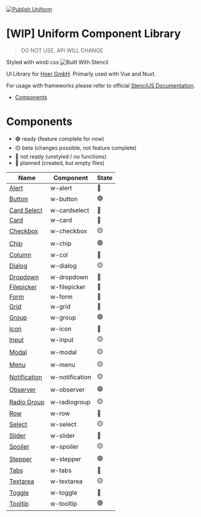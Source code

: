 [![Publish Uniform](https://github.com/dieUrbans/uniform/actions/workflows/npm-publish.yml/badge.svg?branch=master)](https://github.com/dieUrbans/uniform/actions/workflows/npm-publish.yml)

# [WIP] Uniform Component Library

> DO NOT USE, API WILL CHANGE

Styled with windi css
![Built With Stencil](https://img.shields.io/badge/-Built%20With%20Stencil-16161d.svg?logo=data%3Aimage%2Fsvg%2Bxml%3Bbase64%2CPD94bWwgdmVyc2lvbj0iMS4wIiBlbmNvZGluZz0idXRmLTgiPz4KPCEtLSBHZW5lcmF0b3I6IEFkb2JlIElsbHVzdHJhdG9yIDE5LjIuMSwgU1ZHIEV4cG9ydCBQbHVnLUluIC4gU1ZHIFZlcnNpb246IDYuMDAgQnVpbGQgMCkgIC0tPgo8c3ZnIHZlcnNpb249IjEuMSIgaWQ9IkxheWVyXzEiIHhtbG5zPSJodHRwOi8vd3d3LnczLm9yZy8yMDAwL3N2ZyIgeG1sbnM6eGxpbms9Imh0dHA6Ly93d3cudzMub3JnLzE5OTkveGxpbmsiIHg9IjBweCIgeT0iMHB4IgoJIHZpZXdCb3g9IjAgMCA1MTIgNTEyIiBzdHlsZT0iZW5hYmxlLWJhY2tncm91bmQ6bmV3IDAgMCA1MTIgNTEyOyIgeG1sOnNwYWNlPSJwcmVzZXJ2ZSI%2BCjxzdHlsZSB0eXBlPSJ0ZXh0L2NzcyI%2BCgkuc3Qwe2ZpbGw6I0ZGRkZGRjt9Cjwvc3R5bGU%2BCjxwYXRoIGNsYXNzPSJzdDAiIGQ9Ik00MjQuNywzNzMuOWMwLDM3LjYtNTUuMSw2OC42LTkyLjcsNjguNkgxODAuNGMtMzcuOSwwLTkyLjctMzAuNy05Mi43LTY4LjZ2LTMuNmgzMzYuOVYzNzMuOXoiLz4KPHBhdGggY2xhc3M9InN0MCIgZD0iTTQyNC43LDI5Mi4xSDE4MC40Yy0zNy42LDAtOTIuNy0zMS05Mi43LTY4LjZ2LTMuNkgzMzJjMzcuNiwwLDkyLjcsMzEsOTIuNyw2OC42VjI5Mi4xeiIvPgo8cGF0aCBjbGFzcz0ic3QwIiBkPSJNNDI0LjcsMTQxLjdIODcuN3YtMy42YzAtMzcuNiw1NC44LTY4LjYsOTIuNy02OC42SDMzMmMzNy45LDAsOTIuNywzMC43LDkyLjcsNjguNlYxNDEuN3oiLz4KPC9zdmc%2BCg%3D%3D&colorA=16161d&style=flat-square)

UI Library for [Hoer GmbH](https://hoer-electronic.de/en/). Primarly used with Vue and Nuxt.

For usage with frameworks please refer to official [StencilJS Documentation](https://stenciljs.com/docs/overview).

- [Components](#components)

# Components

<a name="components"></a>

- 🟢 ready (feature complete for now)
- 🟡 beta (changes possible, not feature complete)
- 🔴 not ready (unstyled / no functions)
- 🔵 planned (created, but empty files)

| Name                                                                                           | Component      | State |
| ---------------------------------------------------------------------------------------------- | -------------- | ----- |
| [Alert](https://github.com/dieUrbans/uniform/tree/master/src/components/w-alert)               | w-alert        | 🔵    |
| [Button](https://github.com/dieUrbans/uniform/tree/master/src/components/w-button)             | w-button       | 🟢    |
| [Card Select](https://github.com/dieUrbans/uniform/tree/master/src/components/w-cardselect)    | w-cardselect   | 🔵    |
| [Card](https://github.com/dieUrbans/uniform/tree/master/src/components/w-card)                 | w-card         | 🔴    |
| [Checkbox](https://github.com/dieUrbans/uniform/tree/master/src/components/w-checkbox)         | w-checkbox     | 🟡    |
| [Chip](https://github.com/dieUrbans/uniform/tree/master/src/components/w-chip)                 | w-chip         | 🟢    |
| [Column](https://github.com/dieUrbans/uniform/tree/master/src/components/w-col)                | w-col          | 🔴    |
| [Dialog](https://github.com/dieUrbans/uniform/tree/master/src/components/w-dialog)             | w-dialog       | 🟡    |
| [Dropdown](https://github.com/dieUrbans/uniform/tree/master/src/components/w-dropdown)         | w-dropdown     | 🔵    |
| [Filepicker](https://github.com/dieUrbans/uniform/tree/master/src/components/w-filepicker)     | w-filepicker   | 🔴    |
| [Form](https://github.com/dieUrbans/uniform/tree/master/src/components/w-form)                 | w-form         | 🔵    |
| [Grid](https://github.com/dieUrbans/uniform/tree/master/src/components/w-grid)                 | w-grid         | 🔴    |
| [Group](https://github.com/dieUrbans/uniform/tree/master/src/components/w-group)               | w-group        | 🟢    |
| [Icon](https://github.com/dieUrbans/uniform/tree/master/src/components/w-icon)                 | w-icon         | 🔵    |
| [Input](https://github.com/dieUrbans/uniform/tree/master/src/components/w-input)               | w-input        | 🟡    |
| [Modal](https://github.com/dieUrbans/uniform/tree/master/src/components/w-modal)               | w-modal        | 🟡    |
| [Menu](https://github.com/dieUrbans/uniform/tree/master/src/components/w-menu)                 | w-menu         | 🟡    |
| [Notification](https://github.com/dieUrbans/uniform/tree/master/src/components/w-notification) | w-notification | 🟡    |
| [Observer](https://github.com/dieUrbans/uniform/tree/master/src/components/w-observer)         | w-observer     | 🟢    |
| [Radio Group](https://github.com/dieUrbans/uniform/tree/master/src/components/w-radiogroup)    | w-radiogroup   | 🟡    |
| [Row](https://github.com/dieUrbans/uniform/tree/master/src/components/w-row)                   | w-row          | 🔴    |
| [Select](https://github.com/dieUrbans/uniform/tree/master/src/components/w-select)             | w-select       | 🟡    |
| [Slider](https://github.com/dieUrbans/uniform/tree/master/src/components/w-slider)             | w-slider       | 🔵    |
| [Spoiler](https://github.com/dieUrbans/uniform/tree/master/src/components/w-spoiler)           | w-spoiler      | 🟡    |
| [Stepper](https://github.com/dieUrbans/uniform/tree/master/src/components/w-stepper)           | w-stepper      | 🟢    |
| [Tabs](https://github.com/dieUrbans/uniform/tree/master/src/components/w-tabs)                 | w-tabs         | 🔵    |
| [Textarea](https://github.com/dieUrbans/uniform/tree/master/src/components/w-textarea)         | w-textarea     | 🟡    |
| [Toggle](https://github.com/dieUrbans/uniform/tree/master/src/components/w-toggle)             | w-toggle       | 🔵    |
| [Tooltip](https://github.com/dieUrbans/uniform/tree/master/src/components/w-tooltip)           | w-tooltip      | 🟢    |
